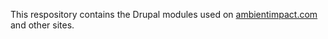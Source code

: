 This respository contains the Drupal modules used on
[ambientimpact.com](https://ambientimpact.com/) and other sites.
